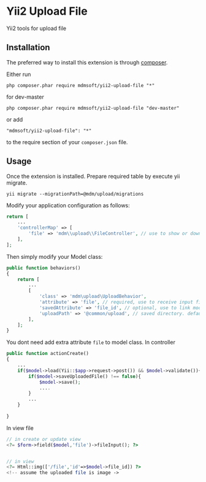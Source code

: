 Yii2 Upload File 
================

Yii2 tools for upload file

Installation
------------

The preferred way to install this extension is through [composer](http://getcomposer.org/download/).

Either run

```
php composer.phar require mdmsoft/yii2-upload-file "*"
```

for dev-master

```
php composer.phar require mdmsoft/yii2-upload-file "dev-master"
```

or add

```
"mdmsoft/yii2-upload-file": "*"
```

to the require section of your `composer.json` file.


Usage
-----

Once the extension is installed.
Prepare required table by execute yii migrate.

```
yii migrate --migrationPath=@mdm/upload/migrations
```

Modify your application configuration as follows:

```php
return [
    ...
    'controllerMap' => [
        'file' => 'mdm\\upload\\FileController', // use to show or download file
    ],
];
```

Then simply modify your Model class:

```php
public function behaviors()
{
	return [
        ...
		[
			'class' => 'mdm\upload\UploadBehavior',
			'attribute' => 'file', // required, use to receive input file
			'savedAttribute' => 'file_id', // optional, use to link model with saved file.
			'uploadPath' => '@common/upload', // saved directory. default to '@runtime/upload'
		],
	];
}
```

You dont need add extra attribute `file` to model class. In controller

```php
public function actionCreate()
{
    ...
    if($model->load(Yii::$app->request->post()) && $model->validate()){
        if($model->saveUploadedFile() !== false){
            $model->save();
            ....
        }
        ...
    }
    
}
```

In view file

```php
// in create or update view
<?= $form->field($model,'file')->fileInput(); ?>


// in view
<?= Html::img(['/file','id'=>$model->file_id]) ?>
<!-- assume the uploaded file is image ->
```